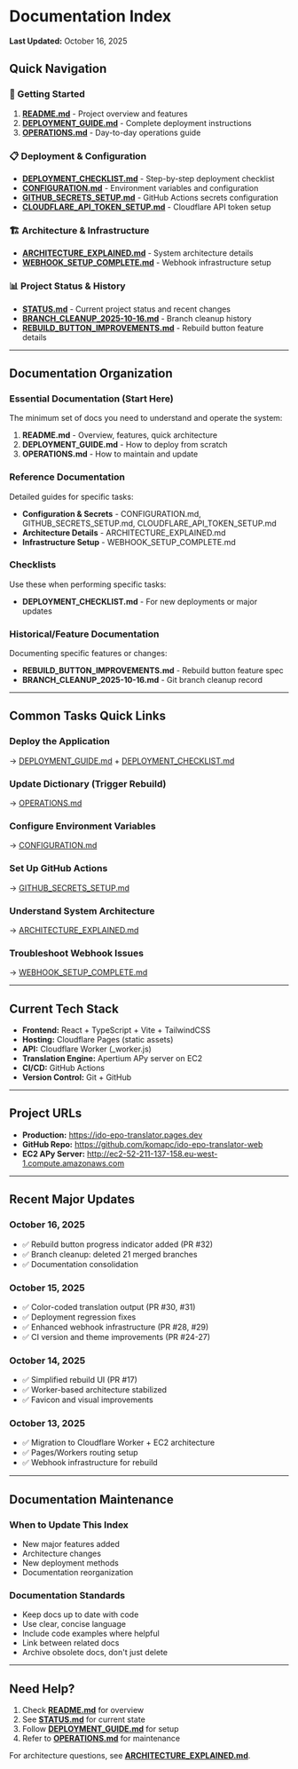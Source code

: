 # Documentation Index

**Last Updated:** October 16, 2025

## Quick Navigation

### 🚀 Getting Started
1. **[README.md](README.md)** - Project overview and features
2. **[DEPLOYMENT_GUIDE.md](DEPLOYMENT_GUIDE.md)** - Complete deployment instructions
3. **[OPERATIONS.md](OPERATIONS.md)** - Day-to-day operations guide

### 📋 Deployment & Configuration
- **[DEPLOYMENT_CHECKLIST.md](DEPLOYMENT_CHECKLIST.md)** - Step-by-step deployment checklist
- **[CONFIGURATION.md](CONFIGURATION.md)** - Environment variables and configuration
- **[GITHUB_SECRETS_SETUP.md](GITHUB_SECRETS_SETUP.md)** - GitHub Actions secrets configuration
- **[CLOUDFLARE_API_TOKEN_SETUP.md](CLOUDFLARE_API_TOKEN_SETUP.md)** - Cloudflare API token setup

### 🏗️ Architecture & Infrastructure
- **[ARCHITECTURE_EXPLAINED.md](ARCHITECTURE_EXPLAINED.md)** - System architecture details
- **[WEBHOOK_SETUP_COMPLETE.md](WEBHOOK_SETUP_COMPLETE.md)** - Webhook infrastructure setup

### 📊 Project Status & History
- **[STATUS.md](STATUS.md)** - Current project status and recent changes
- **[BRANCH_CLEANUP_2025-10-16.md](BRANCH_CLEANUP_2025-10-16.md)** - Branch cleanup history
- **[REBUILD_BUTTON_IMPROVEMENTS.md](REBUILD_BUTTON_IMPROVEMENTS.md)** - Rebuild button feature details

---

## Documentation Organization

### Essential Documentation (Start Here)
The minimum set of docs you need to understand and operate the system:

1. **README.md** - Overview, features, quick architecture
2. **DEPLOYMENT_GUIDE.md** - How to deploy from scratch
3. **OPERATIONS.md** - How to maintain and update

### Reference Documentation
Detailed guides for specific tasks:

- **Configuration & Secrets** - CONFIGURATION.md, GITHUB_SECRETS_SETUP.md, CLOUDFLARE_API_TOKEN_SETUP.md
- **Architecture Details** - ARCHITECTURE_EXPLAINED.md
- **Infrastructure Setup** - WEBHOOK_SETUP_COMPLETE.md

### Checklists
Use these when performing specific tasks:

- **DEPLOYMENT_CHECKLIST.md** - For new deployments or major updates

### Historical/Feature Documentation
Documenting specific features or changes:

- **REBUILD_BUTTON_IMPROVEMENTS.md** - Rebuild button feature spec
- **BRANCH_CLEANUP_2025-10-16.md** - Git branch cleanup record

---

## Common Tasks Quick Links

### Deploy the Application
→ [DEPLOYMENT_GUIDE.md](DEPLOYMENT_GUIDE.md) + [DEPLOYMENT_CHECKLIST.md](DEPLOYMENT_CHECKLIST.md)

### Update Dictionary (Trigger Rebuild)
→ [OPERATIONS.md](OPERATIONS.md#rebuild-dictionaries)

### Configure Environment Variables
→ [CONFIGURATION.md](CONFIGURATION.md)

### Set Up GitHub Actions
→ [GITHUB_SECRETS_SETUP.md](GITHUB_SECRETS_SETUP.md)

### Understand System Architecture
→ [ARCHITECTURE_EXPLAINED.md](ARCHITECTURE_EXPLAINED.md)

### Troubleshoot Webhook Issues
→ [WEBHOOK_SETUP_COMPLETE.md](WEBHOOK_SETUP_COMPLETE.md)

---

## Current Tech Stack

- **Frontend:** React + TypeScript + Vite + TailwindCSS
- **Hosting:** Cloudflare Pages (static assets)
- **API:** Cloudflare Worker (_worker.js)
- **Translation Engine:** Apertium APy server on EC2
- **CI/CD:** GitHub Actions
- **Version Control:** Git + GitHub

---

## Project URLs

- **Production:** https://ido-epo-translator.pages.dev
- **GitHub Repo:** https://github.com/komapc/ido-epo-translator-web
- **EC2 APy Server:** http://ec2-52-211-137-158.eu-west-1.compute.amazonaws.com

---

## Recent Major Updates

### October 16, 2025
- ✅ Rebuild button progress indicator added (PR #32)
- ✅ Branch cleanup: deleted 21 merged branches
- ✅ Documentation consolidation

### October 15, 2025
- ✅ Color-coded translation output (PR #30, #31)
- ✅ Deployment regression fixes
- ✅ Enhanced webhook infrastructure (PR #28, #29)
- ✅ CI version and theme improvements (PR #24-27)

### October 14, 2025
- ✅ Simplified rebuild UI (PR #17)
- ✅ Worker-based architecture stabilized
- ✅ Favicon and visual improvements

### October 13, 2025
- ✅ Migration to Cloudflare Worker + EC2 architecture
- ✅ Pages/Workers routing setup
- ✅ Webhook infrastructure for rebuild

---

## Documentation Maintenance

### When to Update This Index
- New major features added
- Architecture changes
- New deployment methods
- Documentation reorganization

### Documentation Standards
- Keep docs up to date with code
- Use clear, concise language
- Include code examples where helpful
- Link between related docs
- Archive obsolete docs, don't just delete

---

## Need Help?

1. Check **[README.md](README.md)** for overview
2. See **[STATUS.md](STATUS.md)** for current state
3. Follow **[DEPLOYMENT_GUIDE.md](DEPLOYMENT_GUIDE.md)** for setup
4. Refer to **[OPERATIONS.md](OPERATIONS.md)** for maintenance

For architecture questions, see **[ARCHITECTURE_EXPLAINED.md](ARCHITECTURE_EXPLAINED.md)**.

